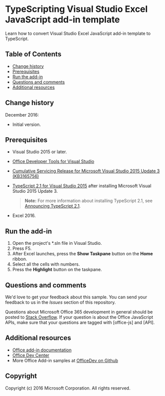 # TypeScripting Visual Studio Excel JavaScript add-in template

Learn how to convert Visual Studio Excel JavaScript add-in template to TypeScript. 

## Table of Contents
* [Change history](#change-history)
* [Prerequisites](#prerequisites)
* [Run the add-in](#test-the-add-in)
* [Questions and comments](#questions-and-comments)
* [Additional resources](#additional-resources)

## Change history

December 2016:

* Initial version.

## Prerequisites

* Visual Studio 2015 or later.
* [Office Developer Tools for Visual Studio](https://www.visualstudio.com/en-us/features/office-tools-vs.aspx)
* [Cumulative Servicing Release for Microsoft Visual Studio 2015 Update 3 (KB3165756)](https://msdn.microsoft.com/en-us/library/mt752379.aspx)
* [TypeScript 2.1 for Visual Studio 2015](http://download.microsoft.com/download/6/D/8/6D8381B0-03C1-4BD2-AE65-30FF0A4C62DA/TS2.1-dev14update3-20161206.2/TypeScript_Dev14Full.exe) after installing Microsoft Visual Studio 2015 Update 3.

   > **Note:**  For more information about installing TypeScript 2.1, see [Announcing TypeScript 2.1](https://blogs.msdn.microsoft.com/typescript/2016/12/07/announcing-typescript-2-1/).

* Excel 2016.

## Run the add-in

1. Open the project's *.sln file in Visual Studio.
2. Press F5.
3. After Excel launches, press the **Show Taskpane** button on the **Home** ribbon.
5. Select all the cells with numbers.
6. Press the **Highlight** button on the taskpane. 

## Questions and comments

We'd love to get your feedback about this sample. You can send your feedback to us in the *Issues* section of this repository.

Questions about Microsoft Office 365 development in general should be posted to [Stack Overflow](http://stackoverflow.com/questions/tagged/office-js+API). If your question is about the Office JavaScript APIs, make sure that your questions are tagged with [office-js] and [API].

## Additional resources

* [Office add-in documentation](https://msdn.microsoft.com/en-us/library/office/jj220060.aspx)
* [Office Dev Center](http://dev.office.com/)
* More Office Add-in samples at [OfficeDev on Github](https://github.com/officedev)

## Copyright
Copyright (c) 2016 Microsoft Corporation. All rights reserved.

